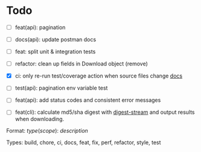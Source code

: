 # Todo

- [ ] feat(api): pagination
- [ ] docs(api): update postman docs
- [ ] feat: split unit & integration tests 
- [ ] refactor: clean up fields in Download object (remove)
- [x] ci: only re-run test/coverage action when source files change [docs](https://docs.github.com/en/free-pro-team@latest/actions/reference/workflow-syntax-for-github-actions#onpushpull_requestpaths)
- [ ] test(api): pagination env variable test
- [ ] feat(api): add status codes and consistent error messages
- [ ] feat(cli): calculate md5/sha digest with [digest-stream](https://github.com/jeffbski/digest-stream) and output results when downloading.


Format: *type*(*scope*): *description*

Types: build, chore, ci, docs, feat, fix, perf, refactor, style, test